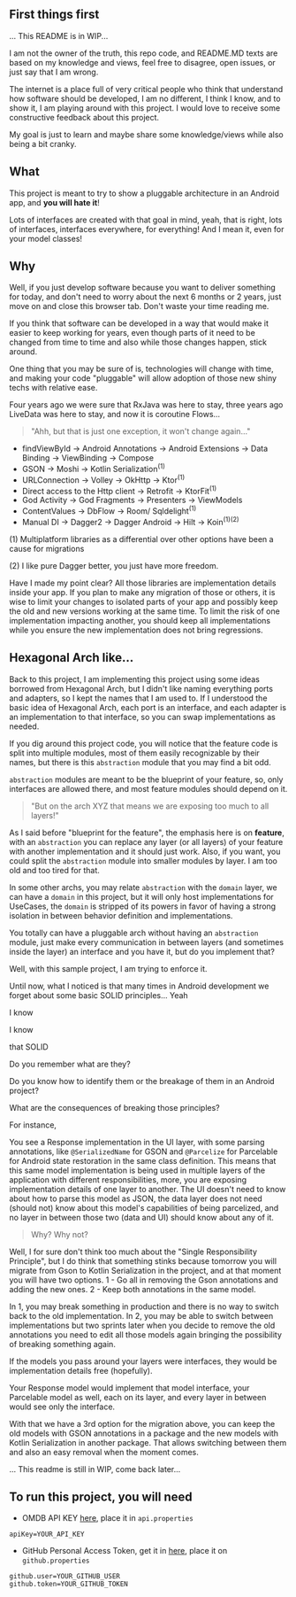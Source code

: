 ## First things first

... This README is in WIP...

I am not the owner of the truth, this repo code, and README.MD texts are based on my knowledge and views, feel free to
disagree, open issues, or just say that I am wrong.

The internet is a place full of very critical people who think that understand how software should be developed,
I am no different, I think I know, and to show it, I am playing around with this project.
I would love to receive some constructive feedback about this project.

My goal is just to learn and maybe share some knowledge/views while also being a bit cranky.

## What

This project is meant to try to show a pluggable architecture in an Android app, and **you will hate it**!

Lots of interfaces are created with that goal in mind, yeah, that is right, lots of interfaces, interfaces everywhere,
for everything!
And I mean it, even for your model classes!

## Why

Well, if you just develop software because you want to deliver something for today, and don't need to worry about the
next 6 months or 2 years, just move on and close this browser tab. Don't waste your time reading me.

If you think that software can be developed in a way that would make it easier to keep working for years,
even though parts of it need to be changed from time to time and also while those changes happen, stick around.

One thing that you may be sure of is, technologies will change with time, and making your code "pluggable" will allow
adoption of those new shiny techs with relative ease.

Four years ago we were sure that RxJava was here to stay, three years ago LiveData was here to stay, and now it is
coroutine Flows...

> "Ahh, but that is just one exception, it won't change again..."

- findViewById -> Android Annotations -> Android Extensions -> Data Binding -> ViewBinding -> Compose
- GSON -> Moshi -> Kotlin Serialization<sup>(1)</sup>
- URLConnection -> Volley -> OkHttp -> Ktor<sup>(1)</sup>
- Direct access to the Http client -> Retrofit -> KtorFit<sup>(1)</sup>
- God Activity -> God Fragments -> Presenters -> ViewModels
- ContentValues -> DbFlow -> Room/ Sqldelight<sup>(1)</sup>
- Manual DI -> Dagger2 -> Dagger Android -> Hilt -> Koin<sup>(1)(2)</sup>

(1) Multiplatform libraries as a differential over other options have been a cause for migrations

(2) I like pure Dagger better, you just have more freedom.

Have I made my point clear? All those libraries are implementation details inside your app.
If you plan to make any migration of those or others, it is wise to limit your changes to isolated parts of your app and
possibly keep the old and new versions working at the same time.
To limit the risk of one implementation impacting another, you should keep all implementations while you ensure the new
implementation does not bring regressions.

## Hexagonal Arch like...

Back to this project, I am implementing this project using some ideas borrowed from Hexagonal Arch,
but I didn't like naming everything ports and adapters, so I kept the names that I am used to. If I understood the basic idea of Hexagonal Arch, each port is an interface, and each
adapter is an implementation to that interface, so you can swap implementations as needed.

If you dig around this project code, you will notice that the feature code is split into multiple modules, most of them easily
recognizable
by their names, but there is this `abstraction` module that you may find a bit odd.

`abstraction` modules are meant to be the blueprint of your feature, so, only interfaces are allowed there, and most
feature modules
should depend on it.

> "But on the arch XYZ that means we are exposing too much to all layers!"

As I said before "blueprint for the feature", the emphasis here is on **feature**, with an `abstraction` you can replace any layer (or all layers) of your feature
with another implementation and it should just work.
Also, if you want, you could split the `abstraction` module into smaller modules by layer. I am too old and too tired for that.

In some other archs, you may relate `abstraction` with the `domain` layer, we can have a `domain` in this project,
but it will only host implementations for UseCases, the `domain` is stripped of its powers in favor of having a strong
isolation in between behavior definition and implementations.

You totally can have a pluggable arch without having an `abstraction` module, just make every communication in between layers (and sometimes inside the layer) an interface and you have it, but do you implement that?

Well, with this sample project, I am trying to enforce it.

Until now, what I noticed is that many times in Android development we forget about some basic SOLID principles...
Yeah

I know

I know

that SOLID

Do you remember what are they?

Do you know how to identify them or the breakage of them in an Android project?

What are the consequences of breaking those principles?

For instance,

You see a Response implementation in the UI layer, with some parsing annotations, like `@SerializedName` for GSON and `@Parcelize` for Parcelable for Android state restoration in the same class definition.
This means that this same model implementation is being used in multiple layers of the application with different responsibilities, more, you are exposing implementation details of one layer to another.
The UI doesn't need to know about how to parse this model as JSON, the data layer does not need (should not) know about
this model's capabilities of being parcelized, and no layer in between those two (data and UI) should know about any of
it.

> Why? Why not?

Well, I for sure don't think too much about the "Single Responsibility Principle", but I do think that something stinks because tomorrow you will migrate from Gson to Kotlin Serialization in the project, and at that moment you will have two options.
1 - Go all in removing the Gson annotations and adding the new ones.
2 - Keep both annotations in the same model.

In 1, you may break something in production and there is no way to switch back to the old implementation.
In 2, you may be able to switch between implementations but two sprints later when you decide to remove the old annotations you need to edit all those models again bringing the possibility of breaking something again.

If the models you pass around your layers were interfaces, they would be implementation details free (hopefully).

Your Response model would implement that model interface, your Parcelable model as well, each on its layer, and every layer in between would see only the interface.

With that we have a 3rd option for the migration above, you can keep the old models with GSON annotations in a package and the new models with Kotlin Serialization in another package.
That allows switching between them and also an easy removal when the moment comes.



... This readme is still in WIP, come back later...

## To run this project, you will need

- OMDB API KEY [here](https://www.omdbapi.com/apikey.aspx), place it in `api.properties`

```
apiKey=YOUR_API_KEY
```

- GitHub Personal Access Token, get it in [here](https://github.com/settings/tokens), place it on
  `github.properties`

````
github.user=YOUR_GITHUB_USER
github.token=YOUR_GITHUB_TOKEN
